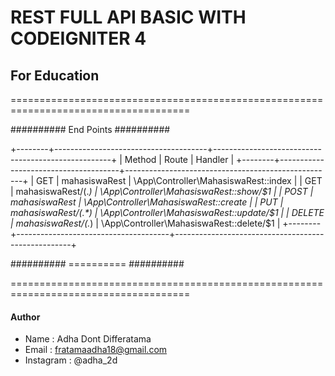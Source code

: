 # REST FULL API BASIC WITH CODEIGNITER 4

## For Education


=====================================================================================

########## End Points ##########

+--------+--------------------------------------+----------------------------------------------------+
| Method | Route                                | Handler                                            |
+--------+--------------------------------------+----------------------------------------------------+
| GET    | mahasiswaRest                        | \App\Controller\MahasiswaRest::index               |
| GET    | mahasiswaRest/(.*)                   | \App\Controller\MahasiswaRest::show/$1             |
| POST   | mahasiswaRest                        | \App\Controller\MahasiswaRest::create              |
| PUT    | mahasiswaRest/(.*)                   | \App\Controller\MahasiswaRest::update/$1           |
| DELETE | mahasiswaRest/(.*)                   | \App\Controller\MahasiswaRest::delete/$1           |
+--------+--------------------------------------+----------------------------------------------------+

########## ========== ##########

=====================================================================================


#### Author
- Name : Adha Dont Differatama
- Email : fratamaadha18@gmail.com
- Instagram : @adha_2d
